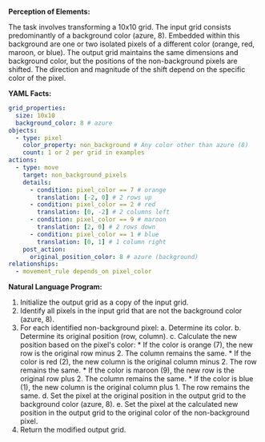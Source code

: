 **Perception of Elements:**

The task involves transforming a 10x10 grid. The input grid consists predominantly of a background color (azure, 8). Embedded within this background are one or two isolated pixels of a different color (orange, red, maroon, or blue). The output grid maintains the same dimensions and background color, but the positions of the non-background pixels are shifted. The direction and magnitude of the shift depend on the specific color of the pixel.

**YAML Facts:**


```yaml
grid_properties:
  size: 10x10
  background_color: 8 # azure
objects:
  - type: pixel
    color_property: non_background # Any color other than azure (8)
    count: 1 or 2 per grid in examples
actions:
  - type: move
    target: non_background_pixels
    details:
      - condition: pixel_color == 7 # orange
        translation: [-2, 0] # 2 rows up
      - condition: pixel_color == 2 # red
        translation: [0, -2] # 2 columns left
      - condition: pixel_color == 9 # maroon
        translation: [2, 0] # 2 rows down
      - condition: pixel_color == 1 # blue
        translation: [0, 1] # 1 column right
    post_action:
      original_position_color: 8 # azure (background)
relationships:
  - movement_rule depends_on pixel_color
```


**Natural Language Program:**

1.  Initialize the output grid as a copy of the input grid.
2.  Identify all pixels in the input grid that are not the background color (azure, 8).
3.  For each identified non-background pixel:
    a.  Determine its color.
    b.  Determine its original position (row, column).
    c.  Calculate the new position based on the pixel's color:
        *   If the color is orange (7), the new row is the original row minus 2. The column remains the same.
        *   If the color is red (2), the new column is the original column minus 2. The row remains the same.
        *   If the color is maroon (9), the new row is the original row plus 2. The column remains the same.
        *   If the color is blue (1), the new column is the original column plus 1. The row remains the same.
    d.  Set the pixel at the original position in the output grid to the background color (azure, 8).
    e.  Set the pixel at the calculated new position in the output grid to the original color of the non-background pixel.
4.  Return the modified output grid.